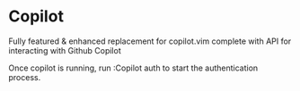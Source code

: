 # Copilot

Fully featured & enhanced replacement for copilot.vim complete with API for interacting with Github Copilot

Once copilot is running, run :Copilot auth to start the authentication process.
